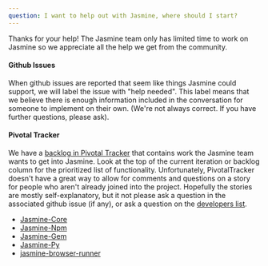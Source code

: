 ```yaml
---
question: I want to help out with Jasmine, where should I start?
---
```


Thanks for your help! The Jasmine team only has limited time to work on Jasmine so we appreciate all the help we get from the community.

#### Github Issues
When github issues are reported that seem like things Jasmine could support, we will label the issue with "help needed".
This label means that we believe there is enough information included in the conversation for someone to implement on their own.
(We're not always correct. If you have further questions, please ask).

#### Pivotal Tracker
We have a [backlog in Pivotal Tracker](https://www.pivotaltracker.com/n/projects/10606) that contains work the Jasmine team wants to get into Jasmine.
Look at the top of the current iteration or backlog column for the prioritized list of functionality.
Unfortunately, PivotalTracker doesn't have a great way to allow for comments and questions on a story for people who aren't already joined into the project.
Hopefully the stories are mostly self-explanatory, but it not please ask a question in the associated github issue (if any), or ask a question on the [developers list](https://groups.google.com/forum/#!forum/jasmine-js-dev).

* [Jasmine-Core](https://github.com/jasmine/jasmine/labels/ready%20for%20work)
* [Jasmine-Npm](https://github.com/jasmine/jasmine-npm/labels/ready%20for%20work)
* [Jasmine-Gem](https://github.com/jasmine/jasmine-gem/labels/ready%20for%20work)
* [Jasmine-Py](https://github.com/jasmine/jasmine-py/labels/ready%20for%20work)
* [jasmine-browser-runner](https://github.com/jasmine/jasmine-browser)
